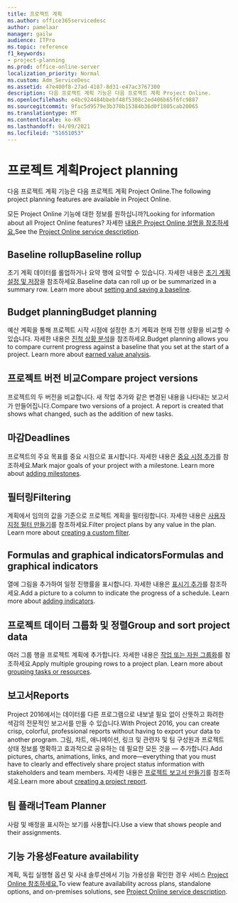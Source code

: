 ```yaml
---
title: 프로젝트 계획
ms.author: office365servicedesc
author: pamelaar
manager: gailw
audience: ITPro
ms.topic: reference
f1_keywords:
- project-planning
ms.prod: office-online-server
localization_priority: Normal
ms.custom: Adm_ServiceDesc
ms.assetid: 47e400f8-27ad-4187-8d31-e47ac3767300
description: 다음 프로젝트 계획 기능은 다음 프로젝트 계획 Project Online.
ms.openlocfilehash: e4bc924484bbebf48f5308c2ed406b65f6fc9887
ms.sourcegitcommit: 9fac5d9579e3b370b15384b36d0f1805cab20065
ms.translationtype: MT
ms.contentlocale: ko-KR
ms.lasthandoff: 04/09/2021
ms.locfileid: "51651053"
---
```

# <a name="project-planning"></a><span data-ttu-id="a8891-103">프로젝트 계획</span><span class="sxs-lookup"><span data-stu-id="a8891-103">Project planning</span></span>

<span data-ttu-id="a8891-104">다음 프로젝트 계획 기능은 다음 프로젝트 계획 Project Online.</span><span class="sxs-lookup"><span data-stu-id="a8891-104">The following project planning features are available in Project Online.</span></span>
  
<span data-ttu-id="a8891-105">모든 Project Online 기능에 대한 정보를 원하십니까?</span><span class="sxs-lookup"><span data-stu-id="a8891-105">Looking for information about all Project Online features?</span></span> <span data-ttu-id="a8891-106">자세한 [내용은 Project Online 설명을 참조하세요.](project-online-service-description.md)</span><span class="sxs-lookup"><span data-stu-id="a8891-106">See the [Project Online service description](project-online-service-description.md).</span></span>
  
## <a name="baseline-rollup"></a><span data-ttu-id="a8891-107">Baseline rollup</span><span class="sxs-lookup"><span data-stu-id="a8891-107">Baseline rollup</span></span>

<span data-ttu-id="a8891-p102">초기 계획 데이터를 롤업하거나 요약 행에 요약할 수 있습니다. 자세한 내용은 [초기 계획 설정 및 저장](https://go.microsoft.com/fwlink/p/?LinkId=271346)을 참조하세요.</span><span class="sxs-lookup"><span data-stu-id="a8891-p102">Baseline data can roll up or be summarized in a summary row. Learn more about [setting and saving a baseline](https://go.microsoft.com/fwlink/p/?LinkId=271346).</span></span>
  
## <a name="budget-planning"></a><span data-ttu-id="a8891-110">Budget planning</span><span class="sxs-lookup"><span data-stu-id="a8891-110">Budget planning</span></span>

<span data-ttu-id="a8891-p103">예산 계획을 통해 프로젝트 시작 시점에 설정한 초기 계획과 현재 진행 상황을 비교할 수 있습니다. 자세한 내용은 [진척 상황 분석](https://go.microsoft.com/fwlink/p/?LinkId=271336)을 참조하세요.</span><span class="sxs-lookup"><span data-stu-id="a8891-p103">Budget planning allows you to compare current progress against a baseline that you set at the start of a project. Learn more about [earned value analysis](https://go.microsoft.com/fwlink/p/?LinkId=271336).</span></span>
  
## <a name="compare-project-versions"></a><span data-ttu-id="a8891-113">프로젝트 버전 비교</span><span class="sxs-lookup"><span data-stu-id="a8891-113">Compare project versions</span></span>

<span data-ttu-id="a8891-p104">프로젝트의 두 버전을 비교합니다. 새 작업 추가와 같은 변경된 내용을 나타내는 보고서가 만들어집니다.</span><span class="sxs-lookup"><span data-stu-id="a8891-p104">Compare two versions of a project. A report is created that shows what changed, such as the addition of new tasks.</span></span>
  
## <a name="deadlines"></a><span data-ttu-id="a8891-116">마감</span><span class="sxs-lookup"><span data-stu-id="a8891-116">Deadlines</span></span>

<span data-ttu-id="a8891-p105">프로젝트의 주요 목표를 중요 시점으로 표시합니다. 자세한 내용은 [중요 시점 추가](https://go.microsoft.com/fwlink/p/?LinkId=271339)를 참조하세요.</span><span class="sxs-lookup"><span data-stu-id="a8891-p105">Mark major goals of your project with a milestone. Learn more about [adding milestones](https://go.microsoft.com/fwlink/p/?LinkId=271339).</span></span>
  
## <a name="filtering"></a><span data-ttu-id="a8891-119">필터링</span><span class="sxs-lookup"><span data-stu-id="a8891-119">Filtering</span></span>

<span data-ttu-id="a8891-p106">계획에서 임의의 값을 기준으로 프로젝트 계획을 필터링합니다. 자세한 내용은 [사용자 지정 필터 만들기](https://go.microsoft.com/fwlink/p/?LinkId=271341)를 참조하세요.</span><span class="sxs-lookup"><span data-stu-id="a8891-p106">Filter project plans by any value in the plan. Learn more about [creating a custom filter](https://go.microsoft.com/fwlink/p/?LinkId=271341).</span></span>
  
## <a name="formulas-and-graphical-indicators"></a><span data-ttu-id="a8891-122">Formulas and graphical indicators</span><span class="sxs-lookup"><span data-stu-id="a8891-122">Formulas and graphical indicators</span></span>

<span data-ttu-id="a8891-p107">열에 그림을 추가하여 일정 진행률을 표시합니다. 자세한 내용은 [표시기 추가](https://go.microsoft.com/fwlink/p/?LinkId=271340)를 참조하세요.</span><span class="sxs-lookup"><span data-stu-id="a8891-p107">Add a picture to a column to indicate the progress of a schedule. Learn more about [adding indicators](https://go.microsoft.com/fwlink/p/?LinkId=271340).</span></span>
  
## <a name="group-and-sort-project-data"></a><span data-ttu-id="a8891-125">프로젝트 데이터 그룹화 및 정렬</span><span class="sxs-lookup"><span data-stu-id="a8891-125">Group and sort project data</span></span>

<span data-ttu-id="a8891-p108">여러 그룹 행을 프로젝트 계획에 추가합니다. 자세한 내용은 [작업 또는 자원 그룹화](https://go.microsoft.com/fwlink/p/?LinkId=271326)를 참조하세요.</span><span class="sxs-lookup"><span data-stu-id="a8891-p108">Apply multiple grouping rows to a project plan. Learn more about [grouping tasks or resources](https://go.microsoft.com/fwlink/p/?LinkId=271326).</span></span>
  
## <a name="reports"></a><span data-ttu-id="a8891-128">보고서</span><span class="sxs-lookup"><span data-stu-id="a8891-128">Reports</span></span>

<span data-ttu-id="a8891-129">Project 2016에서는 데이터를 다른 프로그램으로 내보낼 필요 없이 산뜻하고 화려한 색감의 전문적인 보고서를 만들 수 있습니다.</span><span class="sxs-lookup"><span data-stu-id="a8891-129">With Project 2016, you can create crisp, colorful, professional reports without having to export your data to another program.</span></span> <span data-ttu-id="a8891-130">그림, 차트, 애니메이션, 링크 및 관련자 및 팀 구성원과 프로젝트 상태 정보를 명확하고 효과적으로 공유하는 데 필요한 모든 것을 &mdash; 추가합니다.</span><span class="sxs-lookup"><span data-stu-id="a8891-130">Add pictures, charts, animations, links, and more&mdash;everything that you must have to clearly and effectively share project status information with stakeholders and team members.</span></span> <span data-ttu-id="a8891-131">자세한 내용은 [프로젝트 보고서 만들기](https://go.microsoft.com/fwlink/p/?LinkId=271349)를 참조하세요.</span><span class="sxs-lookup"><span data-stu-id="a8891-131">Learn more about [creating a project report](https://go.microsoft.com/fwlink/p/?LinkId=271349).</span></span>
  
## <a name="team-planner"></a><span data-ttu-id="a8891-132">팀 플래너</span><span class="sxs-lookup"><span data-stu-id="a8891-132">Team Planner</span></span>

<span data-ttu-id="a8891-133">사람 및 배정을 표시하는 보기를 사용합니다.</span><span class="sxs-lookup"><span data-stu-id="a8891-133">Use a view that shows people and their assignments.</span></span> 
  
## <a name="feature-availability"></a><span data-ttu-id="a8891-134">기능 가용성</span><span class="sxs-lookup"><span data-stu-id="a8891-134">Feature availability</span></span>

<span data-ttu-id="a8891-135">계획, 독립 실행형 옵션 및 사내 솔루션에서 기능 가용성을 확인한 경우 서비스 [Project Online 참조하세요.](project-online-service-description.md)</span><span class="sxs-lookup"><span data-stu-id="a8891-135">To view feature availability across plans, standalone options, and on-premises solutions, see [Project Online service description](project-online-service-description.md).</span></span>
  